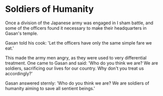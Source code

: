 # Soldiers of Humanity

Once a division of the Japanese army was engaged in I sham battle, and some of the officers found it necessary to make their headquarters in Gasan's temple.

Gasan told his cook: 'Let the officers have only the same simple fare we eat.’

This made the army men angry, as they were used to very differential treatment. One came to Gasan and said: 'Who do you think we are? We are soldiers, sacrificing our lives for our country. Why don't you treat us accordingly?'

Gasan answered sternly: 'Who do you think we are? We are soldiers of humanity aiming to save all sentient beings.'
